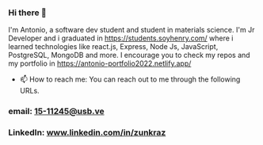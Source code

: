 ### Hi there 👋
I'm Antonio, a software dev student  and student in materials science. 
I'm Jr Developer and i graduated in https://students.soyhenry.com/ where i learned technologies like  react.js, Express, Node Js, JavaScript, PostgreSQL, MongoDB and  more. 
I encourage you to check my repos and my portfolio in https://antonio-portfolio2022.netlify.app/ 


- 📫 How to reach me: 
You can reach out to me through the following URLs.

### email: 15-11245@usb.ve

### LinkedIn: www.linkedin.com/in/zunkraz

